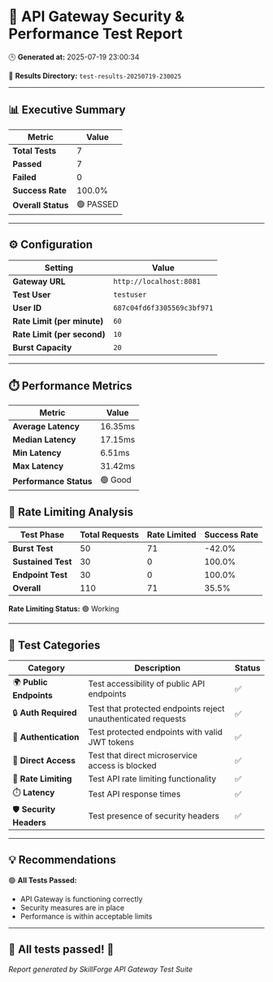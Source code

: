 # 🚦 API Gateway Security & Performance Test Report

🕒 **Generated at:** 2025-07-19 23:00:34

📁 **Results Directory:** `test-results-20250719-230025`

---

## 📊 Executive Summary

| Metric | Value |
|--------|-------|
| **Total Tests** | 7 |
| **Passed** | 7 |
| **Failed** | 0 |
| **Success Rate** | 100.0% |
| **Overall Status** | 🟢 PASSED |

---

## ⚙️ Configuration

| Setting | Value |
|---------|-------|
| **Gateway URL** | `http://localhost:8081` |
| **Test User** | `testuser` |
| **User ID** | `687c04fd6f3305569c3bf971` |
| **Rate Limit (per minute)** | `60` |
| **Rate Limit (per second)** | `10` |
| **Burst Capacity** | `20` |

---

## ⏱️ Performance Metrics

| Metric | Value |
|--------|-------|
| **Average Latency** | 16.35ms |
| **Median Latency** | 17.15ms |
| **Min Latency** | 6.51ms |
| **Max Latency** | 31.42ms |
| **Performance Status** | 🟢 Good |

## 🚦 Rate Limiting Analysis

| Test Phase | Total Requests | Rate Limited | Success Rate |
|------------|----------------|--------------|--------------|
| **Burst Test** | 50 | 71 | -42.0% |
| **Sustained Test** | 30 | 0 | 100.0% |
| **Endpoint Test** | 30 | 0 | 100.0% |
| **Overall** | 110 | 71 | 35.5% |

**Rate Limiting Status:** 🟢 Working

---

## 🧪 Test Categories

| Category | Description | Status |
|----------|-------------|--------|
| 🌍 **Public Endpoints** | Test accessibility of public API endpoints | ✅ |
| 🔒 **Auth Required** | Test that protected endpoints reject unauthenticated requests | ✅ |
| 🔑 **Authentication** | Test protected endpoints with valid JWT tokens | ✅ |
| 🚫 **Direct Access** | Test that direct microservice access is blocked | ✅ |
| 🚦 **Rate Limiting** | Test API rate limiting functionality | ✅ |
| ⏱️ **Latency** | Test API response times | ✅ |
| 🛡️ **Security Headers** | Test presence of security headers | ✅ |

---

## 💡 Recommendations

🟢 **All Tests Passed:**
- API Gateway is functioning correctly
- Security measures are in place
- Performance is within acceptable limits

---

## 🎉 All tests passed! 🎊

*Report generated by SkillForge API Gateway Test Suite*
